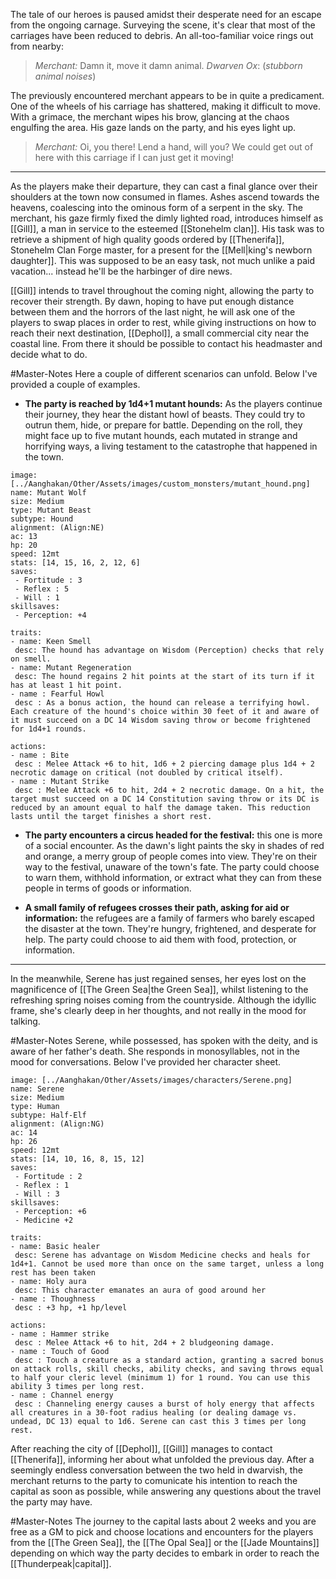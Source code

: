 The tale of our heroes is paused amidst their desperate need for an escape from the ongoing carnage. Surveying the scene, it's clear that most of the carriages have been reduced to debris. An all-too-familiar voice rings out from nearby:

> *Merchant:* Damn it, move it damn animal. 
> *Dwarven Ox*: (*stubborn animal noises*) 
  
The previously encountered merchant appears to be in quite a predicament. One of the wheels of his carriage has shattered, making it difficult to move.
With a grimace, the merchant wipes his brow, glancing at the chaos engulfing the area. His gaze lands on the party, and his eyes light up.

> *Merchant:* Oi, you there! Lend a hand, will you? We could get out of here with this carriage if I can just get it moving!

____________________

As the players make their departure, they can cast a final glance over their shoulders at the town now consumed in flames. Ashes ascend towards the heavens, coalescing into the ominous form of a serpent in the sky. The merchant, his gaze firmly fixed the dimly lighted road, introduces himself as [[Gill]], a man in service to the esteemed [[Stonehelm clan]]. His task was to retrieve a shipment of high quality goods ordered by [[Thenerifa]], Stonehelm Clan Forge master, for a present for the [[Mell|king's newborn daughter]]. This was supposed to be an easy task, not much unlike a paid vacation... instead he'll be the harbinger of dire news.

[[Gill]] intends to travel throughout the coming night, allowing the party to recover their strength. By dawn, hoping to have put enough distance between them and the horrors of the last night, he will ask one of the players to swap places in order to rest, while giving instructions on how to reach their next destination, [[Dephol]], a small commercial city near the coastal line. From there it should be possible to contact his headmaster and decide what to do.

#Master-Notes Here a couple of different scenarios can unfold. Below I've provided a couple of examples.

- __The party is reached by 1d4+1 mutant hounds:__ As the players continue their journey, they hear the distant howl of beasts. They could try to outrun them, hide, or prepare for battle. Depending on the roll, they might face up to five mutant hounds, each mutated in strange and horrifying ways, a living testament to the catastrophe that happened in the town.
  
 ``` statblock
image: [../Aanghakan/Other/Assets/images/custom_monsters/mutant_hound.png]
name: Mutant Wolf
size: Medium
type: Mutant Beast
subtype: Hound
alignment: (Align:NE)
ac: 13
hp: 20
speed: 12mt
stats: [14, 15, 16, 2, 12, 6]
saves:
  - Fortitude : 3
  - Reflex : 5
  - Will : 1
skillsaves:
  - Perception: +4

traits:
- name: Keen Smell
  desc: The hound has advantage on Wisdom (Perception) checks that rely on smell.
- name: Mutant Regeneration
  desc: The hound regains 2 hit points at the start of its turn if it has at least 1 hit point.
- name : Fearful Howl
  desc : As a bonus action, the hound can release a terrifying howl. Each creature of the hound's choice within 30 feet of it and aware of it must succeed on a DC 14 Wisdom saving throw or become frightened for 1d4+1 rounds.

actions:
- name : Bite
  desc : Melee Attack +6 to hit, 1d6 + 2 piercing damage plus 1d4 + 2 necrotic damage on critical (not doubled by critical itself).
- name : Mutant Strike
  desc : Melee Attack +6 to hit, 2d4 + 2 necrotic damage. On a hit, the target must succeed on a DC 14 Constitution saving throw or its DC is reduced by an amount equal to half the damage taken. This reduction lasts until the target finishes a short rest.
```


- __The party encounters a circus headed for the festival:__ this one is more of a social encounter. As the dawn's light paints the sky in shades of red and orange, a merry group of people comes into view. They're on their way to the festival, unaware of the town's fate. The party could choose to warn them, withhold information, or extract what they can from these people in terms of goods or information. 
  
- __A small family of refugees crosses their path, asking for aid or information:__ the refugees are a family of farmers who barely escaped the disaster at the town. They're hungry, frightened, and desperate for help. The party could choose to aid them with food, protection, or information.


____

In the meanwhile, Serene has just regained senses, her eyes lost on the magnificence of [[The Green Sea|the Green Sea]], whilst listening to the refreshing spring noises coming from the countryside. Although the idyllic frame, she's clearly deep in her thoughts, and not really in the mood for talking. 

#Master-Notes Serene, while possessed, has spoken with the deity, and is aware of her father's death. She responds in monosyllables, not in the mood for conversations. Below I've provided her character sheet.

 ``` statblock
image: [../Aanghakan/Other/Assets/images/characters/Serene.png]
name: Serene
size: Medium
type: Human
subtype: Half-Elf
alignment: (Align:NG)
ac: 14
hp: 26
speed: 12mt
stats: [14, 10, 16, 8, 15, 12]
saves:
  - Fortitude : 2
  - Reflex : 1
  - Will : 3
skillsaves:
  - Perception: +6
  - Medicine +2

traits:
- name: Basic healer
  desc: Serene has advantage on Wisdom Medicine checks and heals for 1d4+1. Cannot be used more than once on the same target, unless a long rest has been taken
- name: Holy aura
  desc: This character emanates an aura of good around her
- name : Thoughness
  desc : +3 hp, +1 hp/level

actions:
- name : Hammer strike
  desc : Melee Attack +6 to hit, 2d4 + 2 bludgeoning damage.
- name : Touch of Good
  desc : Touch a creature as a standard action, granting a sacred bonus on attack rolls, skill checks, ability checks, and saving throws equal to half your cleric level (minimum 1) for 1 round. You can use this ability 3 times per long rest.
- name : Channel energy 
  desc : Channeling energy causes a burst of holy energy that affects all creatures in a 30-foot radius healing (or dealing damage vs. undead, DC 13) equal to 1d6. Serene can cast this 3 times per long rest.
```


After reaching the city of [[Dephol]], [[Gill]] manages to contact [[Thenerifa]], informing her about what unfolded the previous day. After a seemingly endless conversation between the two held in dwarvish, the merchant returns to the party to comunicate his intention to reach the capital as soon as possible, while answering any questions about the travel the party may have.

#Master-Notes The journey to the capital lasts about 2 weeks and you are free as a GM to pick and choose locations and encounters for the players from the [[The Green Sea]], the [[The Opal Sea]] or the [[Jade Mountains]] depending on which way the party decides to embark in order to reach the [[Thunderpeak|capital]].